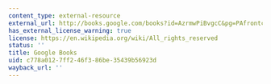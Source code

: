 ```yaml
---
content_type: external-resource
external_url: http://books.google.com/books?id=AzrmwPiBvgcC&pg=PAfrontcover
has_external_license_warning: true
license: https://en.wikipedia.org/wiki/All_rights_reserved
status: ''
title: Google Books
uid: c778a012-7ff2-46f3-86be-35439b56923d
wayback_url: ''
---
```

